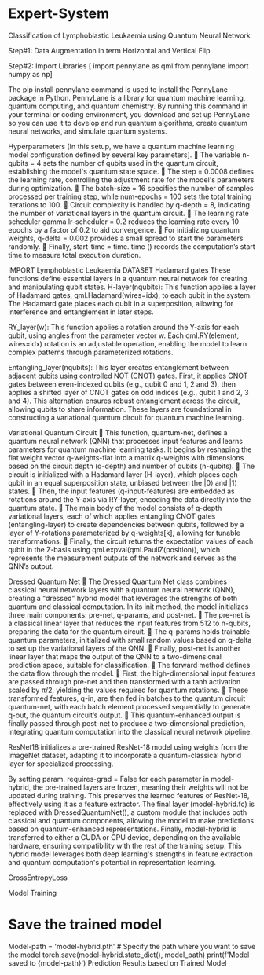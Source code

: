 # Expert-System
Classification of Lymphoblastic Leukaemia using Quantum Neural Network


Step#1: Data Augmentation in term Horizontal and Vertical Flip

Step#2: Import Libraries 
[ import pennylane as qml
from pennylane import numpy as np]


The pip install pennylane command is used to install the PennyLane package in Python. PennyLane is a library for quantum machine learning, quantum computing, and quantum chemistry. By running this command in your terminal or coding environment, you download and set up PennyLane so you can use it to develop and run quantum algorithms, create quantum neural networks, and simulate quantum systems.


Hyperparameters [In this setup, we have a quantum machine learning model configuration defined by several key parameters].
	The variable n-qubits = 4 sets the number of qubits used in the quantum circuit, establishing the model's quantum state space.
	The step = 0.0008 defines the learning rate, controlling the adjustment rate for the model's parameters during optimization.
	The batch-size = 16 specifies the number of samples processed per training step, while num-epochs = 100 sets the total training iterations to 100. 
	Circuit complexity is handled by q-depth = 8, indicating the number of variational layers in the quantum circuit.
	The learning rate scheduler gamma lr-scheduler = 0.2 reduces the learning rate every 10 epochs by a factor of 0.2 to aid convergence. 
	For initializing quantum weights, q-delta = 0.002 provides a small spread to start the parameters randomly. 
	Finally, start-time = time. time () records the computation’s start time to measure total execution duration.

IMPORT Lymphoblastic Leukaemia DATASET
Hadamard gates
These functions define essential layers in a quantum neural network for creating and manipulating qubit states. H-layer(nqubits): 
This function applies a layer of Hadamard gates, qml.Hadamard(wires=idx), to each qubit in the system. 
The Hadamard gate places each qubit in a superposition, allowing for interference and entanglement in later steps.

RY_layer(w): This function applies a rotation around the Y-axis for each qubit, using angles from the parameter vector w. Each qml.RY(element, wires=idx) rotation is an adjustable operation, enabling the model to learn complex patterns through parameterized rotations.

Entangling_layer(nqubits): This layer creates entanglement between adjacent qubits using controlled NOT (CNOT) gates. First, it applies CNOT gates between even-indexed qubits (e.g., qubit 0 and 1, 2 and 3), then applies a shifted layer of CNOT gates on odd indices (e.g., qubit 1 and 2, 3 and 4). This alternation ensures robust entanglement across the circuit, allowing qubits to share information. These layers are foundational in constructing a variational quantum circuit for quantum machine learning.

Variational Quantum Circuit
	This function, quantum-net, defines a quantum neural network (QNN) that processes input features and learns parameters for quantum machine learning tasks. It begins by reshaping the flat weight vector q-weights-flat into a matrix q-weights with dimensions based on the circuit depth (q-depth) and number of qubits (n-qubits). 
	The circuit is initialized with a Hadamard layer (H-layer), which places each qubit in an equal superposition state, unbiased between the |0⟩ and |1⟩ states. 
	Then, the input features (q-input-features) are embedded as rotations around the Y-axis via RY-layer, encoding the data directly into the quantum state. 
	The main body of the model consists of q-depth variational layers, each of which applies entangling CNOT gates (entangling-layer) to create dependencies between qubits, followed by a layer of Y-rotations parameterized by q-weights[k], allowing for tunable transformations. 
	Finally, the circuit returns the expectation values of each qubit in the Z-basis using qml.expval(qml.PauliZ(position)), which represents the measurement outputs of the network and serves as the QNN’s output.

Dressed Quantum Net
	The Dressed Quantum Net class combines classical neural network layers with a quantum neural network (QNN), creating a "dressed" hybrid model that leverages the strengths of both quantum and classical computation. In its init method, the model initializes three main components: pre-net, q-params, and post-net.
	The pre-net is a classical linear layer that reduces the input features from 512 to n-qubits, preparing the data for the quantum circuit. 
	The q-params holds trainable quantum parameters, initialized with small random values based on q-delta to set up the variational layers of the QNN. 
	Finally, post-net is another linear layer that maps the output of the QNN to a two-dimensional prediction space, suitable for classification.
	The forward method defines the data flow through the model.
	First, the high-dimensional input features are passed through pre-net and then transformed with a tanh activation scaled by π/2, yielding the values required for quantum rotations. 
	These transformed features, q-in, are then fed in batches to the quantum circuit quantum-net, with each batch element processed sequentially to generate q-out, the quantum circuit’s output. 
	This quantum-enhanced output is finally passed through post-net to produce a two-dimensional prediction, integrating quantum computation into the classical neural network pipeline.

ResNet18 initializes a pre-trained ResNet-18 model using weights from the ImageNet dataset, adapting it to incorporate a quantum-classical hybrid layer for specialized processing. 

By setting param. requires-grad = False for each parameter in model-hybrid, the pre-trained layers are frozen, meaning their weights will not be updated during training. This preserves the learned features of ResNet-18, effectively using it as a feature extractor. The final layer (model-hybrid.fc) is replaced with DressedQuantumNet(), a custom module that includes both classical and quantum components, allowing the model to make predictions based on quantum-enhanced representations. 
Finally, model-hybrid is transferred to either a CUDA or CPU device, depending on the available hardware, ensuring compatibility with the rest of the training setup. This hybrid model leverages both deep learning's strengths in feature extraction and quantum computation's potential in representation learning.


CrossEntropyLoss

Model Training
# Save the trained model
Model-path = 'model-hybrid.pth'  # Specify the path where you want to save the model
torch.save(model-hybrid.state_dict(), model_path)
print(f'Model saved to {model-path}')
Prediction Results based on Trained Model

